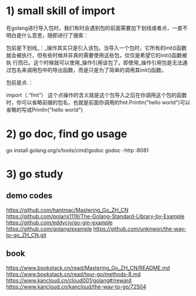
# 1) small skill of import
在golang进行导入包时，我们有时会遇到包的前面需要加下划线或者点，一直不明白是什么意思，随即进行了搜索：

包前是下划线_：_操作其实只是引入该包。当导入一个包时，它所有的init()函数就会被执行，但有些时候并非真的需要使用这些包，仅仅是希望它的init()函数被执 行而已。这个时候就可以使用_操作引用该包了。即使用_操作引用包是无法通过包名来调用包中的导出函数，而是只是为了简单的调用其init()函数。

包前是点.：

import（.“fmt”）
这个点操作的含义就是这个包导入之后在你调用这个包的函数时，你可以省略前缀的包名，也就是前面你调用的fmt.Println("hello world")可以省略的写成Println("hello world")

# 2) go doc, find go usage 
go install golang.org/x/tools/cmd/godoc
godoc -http :8081

# 3) go study
## demo codes
https://github.com/hantmac/Mastering_Go_ZH_CN 
https://github.com/polaris1119/The-Golang-Standard-Library-by-Example
https://github.com/eddycjy/go-gin-example
https://github.com/golang/example 
https://github.com/unknwon/the-way-to-go_ZH_CN.git

## book
https://www.bookstack.cn/read/Mastering_Go_ZH_CN/README.md
https://www.bookstack.cn/read/tour-go/methods-8.md
https://www.kancloud.cn/cloud001/golang#/reward
https://www.kancloud.cn/kancloud/the-way-to-go/72504
